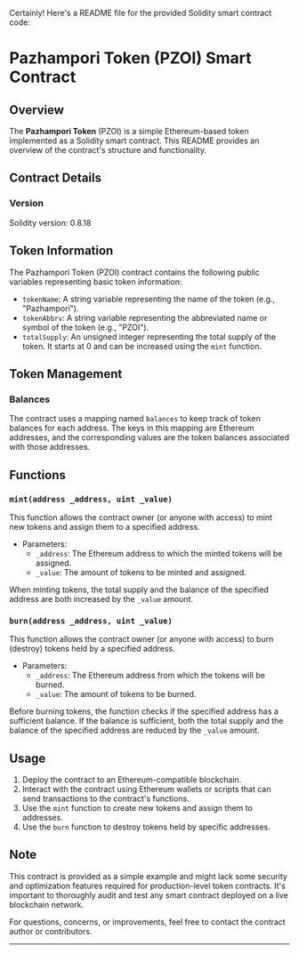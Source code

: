 Certainly! Here's a README file for the provided Solidity smart contract code:

# Pazhampori Token (PZOI) Smart Contract

## Overview

The **Pazhampori Token** (PZOI) is a simple Ethereum-based token implemented as a Solidity smart contract. This README provides an overview of the contract's structure and functionality.

## Contract Details

### Version

Solidity version: 0.8.18


## Token Information

The Pazhampori Token (PZOI) contract contains the following public variables representing basic token information:

- `tokenName`: A string variable representing the name of the token (e.g., "Pazhampori").
- `tokenAbbrv`: A string variable representing the abbreviated name or symbol of the token (e.g., "PZOI").
- `totalSupply`: An unsigned integer representing the total supply of the token. It starts at 0 and can be increased using the `mint` function.

## Token Management

### Balances

The contract uses a mapping named `balances` to keep track of token balances for each address. The keys in this mapping are Ethereum addresses, and the corresponding values are the token balances associated with those addresses.

## Functions

### `mint(address _address, uint _value)`

This function allows the contract owner (or anyone with access) to mint new tokens and assign them to a specified address.

- Parameters:
  - `_address`: The Ethereum address to which the minted tokens will be assigned.
  - `_value`: The amount of tokens to be minted and assigned.

When minting tokens, the total supply and the balance of the specified address are both increased by the `_value` amount.

### `burn(address _address, uint _value)`

This function allows the contract owner (or anyone with access) to burn (destroy) tokens held by a specified address.

- Parameters:
  - `_address`: The Ethereum address from which the tokens will be burned.
  - `_value`: The amount of tokens to be burned.

Before burning tokens, the function checks if the specified address has a sufficient balance. If the balance is sufficient, both the total supply and the balance of the specified address are reduced by the `_value` amount.

## Usage

1. Deploy the contract to an Ethereum-compatible blockchain.
2. Interact with the contract using Ethereum wallets or scripts that can send transactions to the contract's functions.
3. Use the `mint` function to create new tokens and assign them to addresses.
4. Use the `burn` function to destroy tokens held by specific addresses.

## Note

This contract is provided as a simple example and might lack some security and optimization features required for production-level token contracts. It's important to thoroughly audit and test any smart contract deployed on a live blockchain network.

For questions, concerns, or improvements, feel free to contact the contract author or contributors.

---
